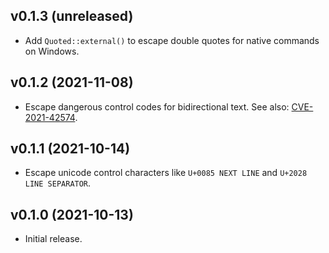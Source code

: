 ## v0.1.3 (unreleased)
- Add `Quoted::external()` to escape double quotes for native commands on Windows.

## v0.1.2 (2021-11-08)
- Escape dangerous control codes for bidirectional text. See also: [CVE-2021-42574](https://blog.rust-lang.org/2021/11/01/cve-2021-42574.html).

## v0.1.1 (2021-10-14)
- Escape unicode control characters like `U+0085 NEXT LINE` and `U+2028 LINE SEPARATOR`.

## v0.1.0 (2021-10-13)
- Initial release.
